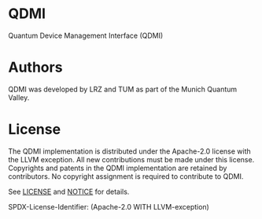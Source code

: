 <!--
  Part of the MQSS Project, under the Apache License v2.0 with LLVM Exceptions.
  See https://llvm.org/LICENSE.txt for license information.
  SPDX-License-Identifier: Apache-2.0 WITH LLVM-exception
-->

# QDMI
Quantum Device Management Interface (QDMI)



# Authors

QDMI was developed by LRZ and TUM as part of the Munich Quantum Valley.

# License

The QDMI implementation is distributed under the Apache-2.0 license with the LLVM exception.
All new contributions must be made under this license. Copyrights and patents
in the QDMI implementation are retained by contributors. No copyright assignment is
required to contribute to QDMI.

See [LICENSE](https://github.com/llnl/memaxes/blob/main/LICENSE) and
[NOTICE](https://github.com/llnl/memaxes/blob/main/NOTICE) for details.

SPDX-License-Identifier: (Apache-2.0 WITH LLVM-exception)

